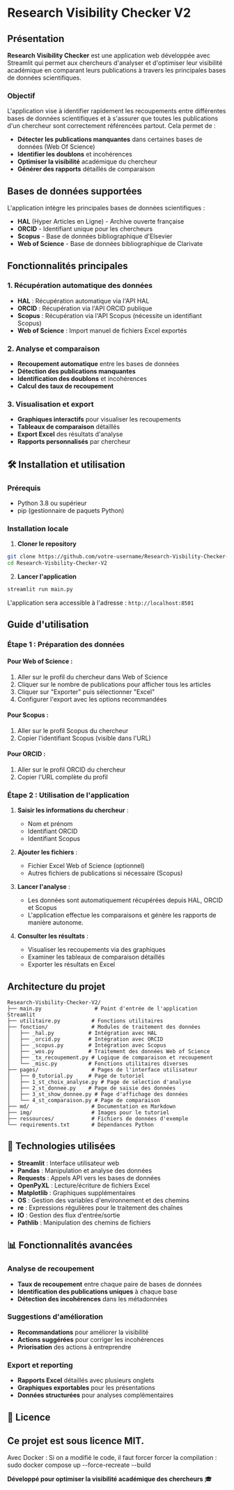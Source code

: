 # Research Visibility Checker V2

## Présentation

**Research Visibility Checker** est une application web développée avec Streamlit qui permet aux chercheurs d'analyser et d'optimiser leur visibilité académique en comparant leurs publications à travers les principales bases de données scientifiques.

### Objectif

L'application vise à identifier rapidement les recoupements entre différentes bases de données scientifiques et à s'assurer que toutes les publications d'un chercheur sont correctement référencées partout. Cela permet de :

- **Détecter les publications manquantes** dans certaines bases de données (Web Of Science)
- **Identifier les doublons** et incohérences
- **Optimiser la visibilité** académique du chercheur
- **Générer des rapports** détaillés de comparaison

## Bases de données supportées

L'application intègre les principales bases de données scientifiques :

- **HAL** (Hyper Articles en Ligne) - Archive ouverte française
- **ORCID** - Identifiant unique pour les chercheurs
- **Scopus** - Base de données bibliographique d'Elsevier
- **Web of Science** - Base de données bibliographique de Clarivate

## Fonctionnalités principales

### 1. Récupération automatique des données
- **HAL** : Récupération automatique via l'API HAL
- **ORCID** : Récupération via l'API ORCID publique
- **Scopus** : Récupération via l'API Scopus (nécessite un identifiant Scopus)
- **Web of Science** : Import manuel de fichiers Excel exportés

### 2. Analyse et comparaison
- **Recoupement automatique** entre les bases de données
- **Détection des publications manquantes**
- **Identification des doublons** et incohérences
- **Calcul des taux de recoupement**

### 3. Visualisation et export
- **Graphiques interactifs** pour visualiser les recoupements
- **Tableaux de comparaison** détaillés
- **Export Excel** des résultats d'analyse
- **Rapports personnalisés** par chercheur

## 🛠️ Installation et utilisation

### Prérequis
- Python 3.8 ou supérieur
- pip (gestionnaire de paquets Python)

### Installation locale

1. **Cloner le repository**
```bash
git clone https://github.com/votre-username/Research-Visbility-Checker-V2.git
cd Research-Visbility-Checker-V2
```

2. **Lancer l'application**
```bash
streamlit run main.py
```

L'application sera accessible à l'adresse : `http://localhost:8501`

## Guide d'utilisation

### Étape 1 : Préparation des données

#### Pour Web of Science :
1. Aller sur le profil du chercheur dans Web of Science
2. Cliquer sur le nombre de publications pour afficher tous les articles
3. Cliquer sur "Exporter" puis sélectionner "Excel"
4. Configurer l'export avec les options recommandées

#### Pour Scopus :
1. Aller sur le profil Scopus du chercheur
2. Copier l'identifiant Scopus (visible dans l'URL)

#### Pour ORCID :
1. Aller sur le profil ORCID du chercheur
2. Copier l'URL complète du profil

### Étape 2 : Utilisation de l'application

1. **Saisir les informations du chercheur** :
   - Nom et prénom
   - Identifiant ORCID
   - Identifiant Scopus

2. **Ajouter les fichiers** :
   - Fichier Excel Web of Science (optionnel)
   - Autres fichiers de publications si nécessaire (Scopus)

3. **Lancer l'analyse** :
   - Les données sont automatiquement récupérées depuis HAL, ORCID et Scopus
   - L'application effectue les comparaisons et génère les rapports de manière autonome.

4. **Consulter les résultats** :
   - Visualiser les recoupements via des graphiques
   - Examiner les tableaux de comparaison détaillés
   - Exporter les résultats en Excel

## Architecture du projet

```
Research-Visbility-Checker-V2/
├── main.py                 # Point d'entrée de l'application Streamlit
├── utilitaire.py          # Fonctions utilitaires
├── fonction/              # Modules de traitement des données
│   ├── _hal.py           # Intégration avec HAL
│   ├── _orcid.py         # Intégration avec ORCID
│   ├── _scopus.py        # Intégration avec Scopus
│   ├── _wos.py           # Traitement des données Web of Science
│   ├── _tx_recoupement.py # Logique de comparaison et recoupement
│   └── _misc.py          # Fonctions utilitaires diverses
├── pages/                 # Pages de l'interface utilisateur
│   ├── 0_tutorial.py     # Page de tutoriel
│   ├── 1_st_choix_analyse.py # Page de sélection d'analyse
│   ├── 2_st_donnee.py    # Page de saisie des données
│   ├── 3_st_show_donnee.py # Page d'affichage des données
│   └── 4_st_comparaison.py # Page de comparaison
├── md/                    # Documentation en Markdown
├── img/                   # Images pour le tutoriel
├── ressources/            # Fichiers de données d'exemple
└── requirements.txt       # Dépendances Python
```

## 🔧 Technologies utilisées

- **Streamlit** : Interface utilisateur web
- **Pandas** : Manipulation et analyse des données
- **Requests** : Appels API vers les bases de données
- **OpenPyXL** : Lecture/écriture de fichiers Excel
- **Matplotlib** : Graphiques supplémentaires
- **OS** : Gestion des variables d'environnement et des chemins
- **re** : Expressions régulières pour le traitement des chaînes
- **IO** : Gestion des flux d'entrée/sortie
- **Pathlib** : Manipulation des chemins de fichiers

## 📊 Fonctionnalités avancées

### Analyse de recoupement
- **Taux de recoupement** entre chaque paire de bases de données
- **Identification des publications uniques** à chaque base
- **Détection des incohérences** dans les métadonnées

### Suggestions d'amélioration
- **Recommandations** pour améliorer la visibilité
- **Actions suggérées** pour corriger les incohérences
- **Priorisation** des actions à entreprendre

### Export et reporting
- **Rapports Excel** détaillés avec plusieurs onglets
- **Graphiques exportables** pour les présentations
- **Données structurées** pour analyses complémentaires

## 📝 Licence

Ce projet est sous licence MIT.
---
Avec Docker :
Si on a modifié le code, il faut forcer forcer la compilation : 
sudo docker compose up --force-recreate --build

**Développé pour optimiser la visibilité académique des chercheurs** 🎓 
